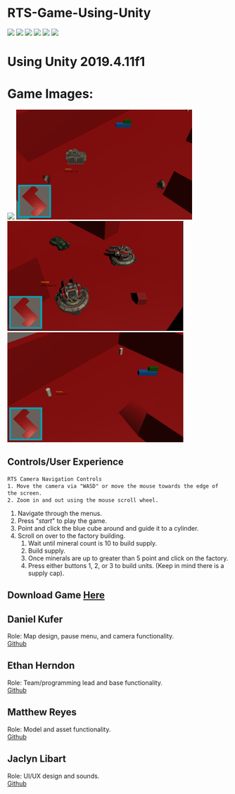 # RTS-Game-Using-Unity

![](https://img.shields.io/github/last-commit/HerndonE/RTS-Game-Using-Unity)
![](https://img.shields.io/github/repo-size/HerndonE/RTS-Game-Using-Unity)
![](https://img.shields.io/github/contributors/HerndonE/RTS-Game-Using-Unity)
![](https://img.shields.io/github/languages/top/HerndonE/RTS-Game-Using-Unity) 
![](https://img.shields.io/github/stars/HerndonE/RTS-Game-Using-Unity?style=social)
![](https://img.shields.io/github/forks/HerndonE/RTS-Game-Using-Unity?style=social)

# Using Unity 2019.4.11f1

# Game Images:    
<p float="left">
  <img src="https://raw.githubusercontent.com/HerndonE/RTS-Game-Using-Unity/main/Documents/Images/Image1.png" width="400" />
  <img src="https://raw.githubusercontent.com/HerndonE/RTS-Game-Using-Unity/main/Documents/Images/Image2.png" width="400" /> 
  <img src="https://raw.githubusercontent.com/HerndonE/RTS-Game-Using-Unity/main/Documents/Images/Image3.png" width="400" />
  <img src="https://raw.githubusercontent.com/HerndonE/RTS-Game-Using-Unity/main/Documents/Images/Image4.png" width="400" />
</p>

## Controls/User Experience

```
RTS Camera Navigation Controls
1. Move the camera via "WASD" or move the mouse towards the edge of the screen.
2. Zoom in and out using the mouse scroll wheel.

```
1. Navigate through the menus.
2. Press "_start_" to play the game.
3. Point and click the blue cube around and guide it to a cylinder.
4. Scroll on over to the factory building.    
    1. Wait until mineral count is 10 to build supply.
    2. Build supply.
    3. Once minerals are up to greater than 5 point and click on the factory.
    4. Press either buttons 1, 2, or 3 to build units. (Keep in mind there is a supply cap).

## Download Game [Here](https://drive.google.com/uc?export=download&id=1jG4LI-CEhzKRbBSC2VkOUnnl3ocegxUF)

## Daniel Kufer    
Role: Map design, pause menu, and camera functionality.    
[Github](https://github.com/lizardgai4) 
   
## Ethan Herndon    
Role: Team/programming lead and base functionality.    
[Github](https://github.com/HerndonE) 

## Matthew Reyes    
Role: Model and asset functionality.    
[Github](https://github.com/Xenvex) 

## Jaclyn Libart    
Role: UI/UX design and sounds.   
[Github](https://github.com/Turtleninisoup)  
